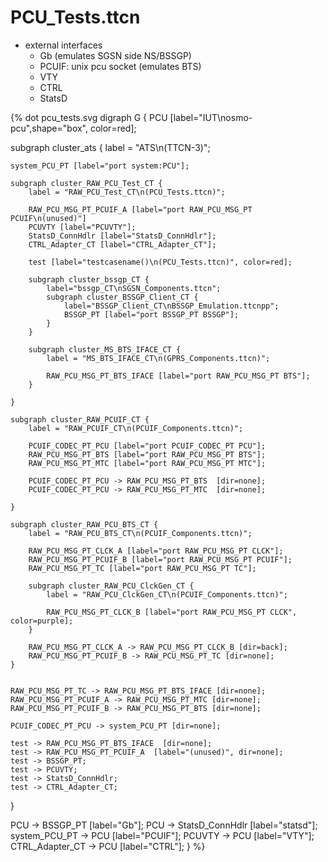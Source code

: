 # PCU_Tests.ttcn

* external interfaces
    * Gb (emulates SGSN side NS/BSSGP)
    * PCUIF: unix pcu socket (emulates BTS)
    * VTY
    * CTRL
    * StatsD

{% dot pcu_tests.svg
digraph G {
  PCU [label="IUT\nosmo-pcu",shape="box", color=red];

  subgraph cluster_ats {
    label = "ATS\n(TTCN-3)";

    system_PCU_PT [label="port system:PCU"];

    subgraph cluster_RAW_PCU_Test_CT {
        label = "RAW_PCU_Test_CT\n(PCU_Tests.ttcn)";

        RAW_PCU_MSG_PT_PCUIF_A [label="port RAW_PCU_MSG_PT PCUIF\n(unused)"]
        PCUVTY [label="PCUVTY"];
        StatsD_ConnHdlr [label="StatsD_ConnHdlr"];
        CTRL_Adapter_CT [label="CTRL_Adapter_CT"];

        test [label="testcasename()\n(PCU_Tests.ttcn)", color=red];

        subgraph cluster_bssgp_CT {
            label="bssgp_CT\nSGSN_Components.ttcn";
            subgraph cluster_BSSGP_Client_CT {
                label="BSSGP_Client_CT\nBSSGP_Emulation.ttcnpp";
                BSSGP_PT [label="port BSSGP_PT BSSGP"];
            }
        }

        subgraph cluster_MS_BTS_IFACE_CT {
            label = "MS_BTS_IFACE_CT\n(GPRS_Components.ttcn)";

            RAW_PCU_MSG_PT_BTS_IFACE [label="port RAW_PCU_MSG_PT BTS"];
        }

    }

    subgraph cluster_RAW_PCUIF_CT {
        label = "RAW_PCUIF_CT\n(PCUIF_Components.ttcn)";

        PCUIF_CODEC_PT_PCU [label="port PCUIF_CODEC_PT PCU"];
        RAW_PCU_MSG_PT_BTS [label="port RAW_PCU_MSG_PT BTS"];
        RAW_PCU_MSG_PT_MTC [label="port RAW_PCU_MSG_PT MTC"];

        PCUIF_CODEC_PT_PCU -> RAW_PCU_MSG_PT_BTS  [dir=none];
        PCUIF_CODEC_PT_PCU -> RAW_PCU_MSG_PT_MTC  [dir=none];

    }

    subgraph cluster_RAW_PCU_BTS_CT {
        label = "RAW_PCU_BTS_CT\n(PCUIF_Components.ttcn)";

        RAW_PCU_MSG_PT_CLCK_A [label="port RAW_PCU_MSG_PT CLCK"];
        RAW_PCU_MSG_PT_PCUIF_B [label="port RAW_PCU_MSG_PT PCUIF"];
        RAW_PCU_MSG_PT_TC [label="port RAW_PCU_MSG_PT TC"];

        subgraph cluster_RAW_PCU_ClckGen_CT {
            label = "RAW_PCU_ClckGen_CT\n(PCUIF_Components.ttcn)";

            RAW_PCU_MSG_PT_CLCK_B [label="port RAW_PCU_MSG_PT CLCK", color=purple];
        }

        RAW_PCU_MSG_PT_CLCK_A -> RAW_PCU_MSG_PT_CLCK_B [dir=back];
        RAW_PCU_MSG_PT_PCUIF_B -> RAW_PCU_MSG_PT_TC [dir=none];
    }


    RAW_PCU_MSG_PT_TC -> RAW_PCU_MSG_PT_BTS_IFACE [dir=none];
    RAW_PCU_MSG_PT_PCUIF_A -> RAW_PCU_MSG_PT_MTC [dir=none];
    RAW_PCU_MSG_PT_PCUIF_B -> RAW_PCU_MSG_PT_BTS [dir=none];

    PCUIF_CODEC_PT_PCU -> system_PCU_PT [dir=none];

    test -> RAW_PCU_MSG_PT_BTS_IFACE  [dir=none];
    test -> RAW_PCU_MSG_PT_PCUIF_A  [label="(unused)", dir=none];
    test -> BSSGP_PT;
    test -> PCUVTY;
    test -> StatsD_ConnHdlr;
    test -> CTRL_Adapter_CT;
  }

  PCU -> BSSGP_PT [label="Gb"];
  PCU -> StatsD_ConnHdlr [label="statsd"];
  system_PCU_PT -> PCU [label="PCUIF"];
  PCUVTY -> PCU [label="VTY"];
  CTRL_Adapter_CT -> PCU [label="CTRL"];
}
%}
